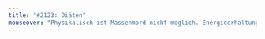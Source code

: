 ```yaml
---
title: "#2123: Diäten"
mouseover: "Physikalisch ist Massenmord nicht möglich. Energieerhaltungssatz und so."
---
```


